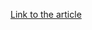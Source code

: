 [Link to the article](https://researchcenter.paloaltonetworks.com/2018/09/unit42-new-konni-malware-attacking-eurasia-southeast-asia/)
